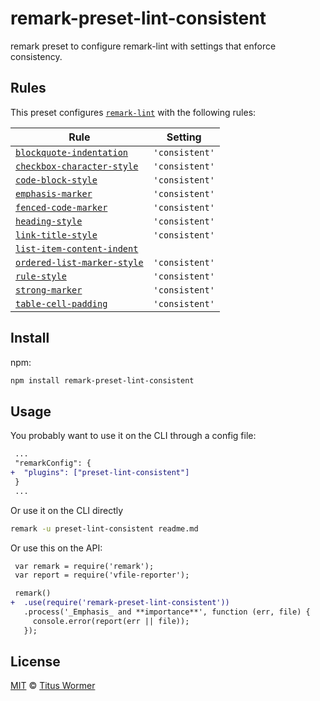 <!--This file is generated-->

# remark-preset-lint-consistent

remark preset to configure remark-lint with
settings that enforce consistency.

## Rules

This preset configures [`remark-lint`](https://github.com/wooorm/remark-lint) with the following rules:

| Rule | Setting |
| ---- | ------- |
| [`blockquote-indentation`](https://github.com/wooorm/remark-lint/tree/master/packages/remark-lint-blockquote-indentation) | `'consistent'` |
| [`checkbox-character-style`](https://github.com/wooorm/remark-lint/tree/master/packages/remark-lint-checkbox-character-style) | `'consistent'` |
| [`code-block-style`](https://github.com/wooorm/remark-lint/tree/master/packages/remark-lint-code-block-style) | `'consistent'` |
| [`emphasis-marker`](https://github.com/wooorm/remark-lint/tree/master/packages/remark-lint-emphasis-marker) | `'consistent'` |
| [`fenced-code-marker`](https://github.com/wooorm/remark-lint/tree/master/packages/remark-lint-fenced-code-marker) | `'consistent'` |
| [`heading-style`](https://github.com/wooorm/remark-lint/tree/master/packages/remark-lint-heading-style) | `'consistent'` |
| [`link-title-style`](https://github.com/wooorm/remark-lint/tree/master/packages/remark-lint-link-title-style) | `'consistent'` |
| [`list-item-content-indent`](https://github.com/wooorm/remark-lint/tree/master/packages/remark-lint-list-item-content-indent) |  |
| [`ordered-list-marker-style`](https://github.com/wooorm/remark-lint/tree/master/packages/remark-lint-ordered-list-marker-style) | `'consistent'` |
| [`rule-style`](https://github.com/wooorm/remark-lint/tree/master/packages/remark-lint-rule-style) | `'consistent'` |
| [`strong-marker`](https://github.com/wooorm/remark-lint/tree/master/packages/remark-lint-strong-marker) | `'consistent'` |
| [`table-cell-padding`](https://github.com/wooorm/remark-lint/tree/master/packages/remark-lint-table-cell-padding) | `'consistent'` |

## Install

npm:

```sh
npm install remark-preset-lint-consistent
```

## Usage

You probably want to use it on the CLI through a config file:

```diff
 ...
 "remarkConfig": {
+  "plugins": ["preset-lint-consistent"]
 }
 ...
```

Or use it on the CLI directly

```sh
remark -u preset-lint-consistent readme.md
```

Or use this on the API:

```diff
 var remark = require('remark');
 var report = require('vfile-reporter');

 remark()
+  .use(require('remark-preset-lint-consistent'))
   .process('_Emphasis_ and **importance**', function (err, file) {
     console.error(report(err || file));
   });
```

## License

[MIT](https://github.com/wooorm/remark-lint/blob/master/LICENSE) © [Titus Wormer](http://wooorm.com)
